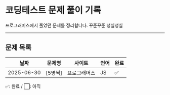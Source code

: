 # 코딩테스트 문제 풀이 기록

프로그래머스에서 풀었던 문제를 정리합니다.
꾸준꾸준 성실성실

---

## 문제 목록

| 날짜       | 문제명  | 사이트       | 언어 | 완료 |
| ---------- | ------- | ------------ | ---- | ---- |
| 2025-06-30 | [5명씩] | 프로그래머스 | JS   | ✅   |

✅: 완료 / ⬜: 아직
